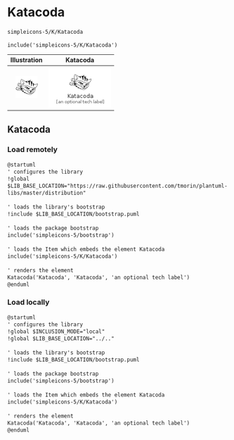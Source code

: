 # Katacoda


```text
simpleicons-5/K/Katacoda
```

```text
include('simpleicons-5/K/Katacoda')
```



| Illustration | Katacoda |
| :---: | :---: |
| ![illustration for Illustration](../../simpleicons-5/K/Katacoda.png) | ![illustration for Katacoda](../../simpleicons-5/K/Katacoda.Local.png) |




## Katacoda

### Load remotely
```plantuml
@startuml
' configures the library
!global $LIB_BASE_LOCATION="https://raw.githubusercontent.com/tmorin/plantuml-libs/master/distribution"

' loads the library's bootstrap
!include $LIB_BASE_LOCATION/bootstrap.puml

' loads the package bootstrap
include('simpleicons-5/bootstrap')

' loads the Item which embeds the element Katacoda
include('simpleicons-5/K/Katacoda')

' renders the element
Katacoda('Katacoda', 'Katacoda', 'an optional tech label')
@enduml
```

### Load locally
```plantuml
@startuml
' configures the library
!global $INCLUSION_MODE="local"
!global $LIB_BASE_LOCATION="../.."

' loads the library's bootstrap
!include $LIB_BASE_LOCATION/bootstrap.puml

' loads the package bootstrap
include('simpleicons-5/bootstrap')

' loads the Item which embeds the element Katacoda
include('simpleicons-5/K/Katacoda')

' renders the element
Katacoda('Katacoda', 'Katacoda', 'an optional tech label')
@enduml
```


